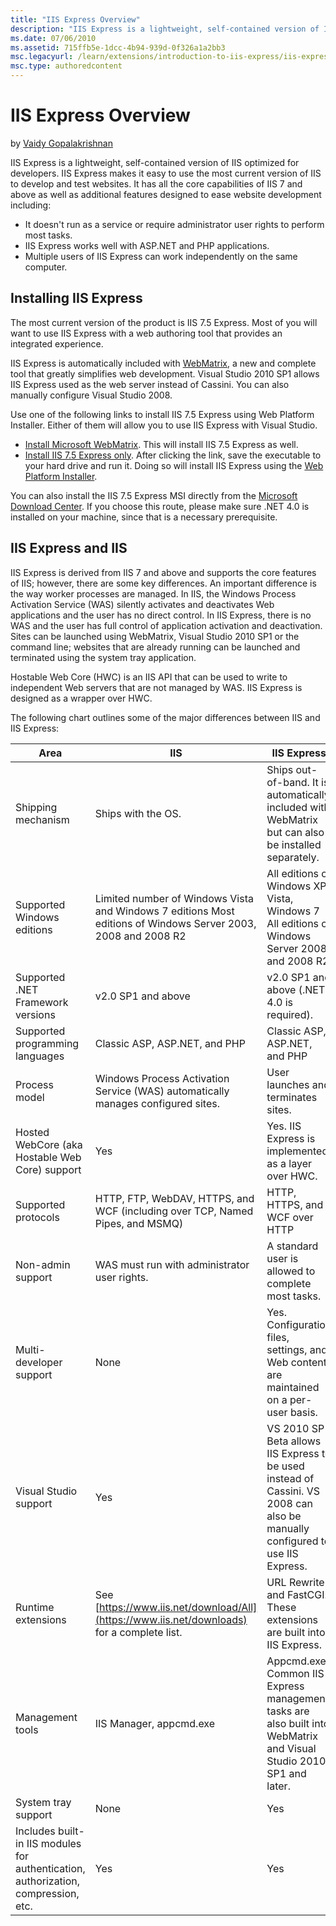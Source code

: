 ```yaml
---
title: "IIS Express Overview"
description: "IIS Express is a lightweight, self-contained version of IIS optimized for developers. IIS Express makes it easy to use the most current version of IIS to dev..."
ms.date: 07/06/2010
ms.assetid: 715ffb5e-1dcc-4b94-939d-0f326a1a2bb3
msc.legacyurl: /learn/extensions/introduction-to-iis-express/iis-express-overview
msc.type: authoredcontent
---
```

# IIS Express Overview

by [Vaidy Gopalakrishnan](https://github.com/vaidy4github)

IIS Express is a lightweight, self-contained version of IIS optimized for developers. IIS Express makes it easy to use the most current version of IIS to develop and test websites. It has all the core capabilities of IIS 7 and above as well as additional features designed to ease website development including:

- It doesn't run as a service or require administrator user rights to perform most tasks.
- IIS Express works well with ASP.NET and PHP applications.
- Multiple users of IIS Express can work independently on the same computer.

<a id="Installation"></a>

## Installing IIS Express

The most current version of the product is IIS 7.5 Express. Most of you will want to use IIS Express with a web authoring tool that provides an integrated experience.

IIS Express is automatically included with [WebMatrix](https://www.microsoft.com/web/webmatrix "Microsoft WebMatrix"), a new and complete tool that greatly simplifies web development. Visual Studio 2010 SP1 allows IIS Express used as the web server instead of Cassini. You can also manually configure Visual Studio 2008.

Use one of the following links to install IIS 7.5 Express using Web Platform Installer. Either of them will allow you to use IIS Express with Visual Studio.

- [Install Microsoft WebMatrix](https://www.microsoft.com/web/gallery/install.aspx?appid=WebMatrix "Install Microsoft WebMatrix"). This will install IIS 7.5 Express as well.
- [Install IIS 7.5 Express only](https://www.microsoft.com/web/gallery/install.aspx?appid=IISExpress "Install IIS 7.5 Express"). After clicking the link, save the executable to your hard drive and run it. Doing so will install IIS Express using the [Web Platform Installer](../../install/web-platform-installer/using-the-microsoft-web-platform-installer.md "Web Platform Installer").

You can also install the IIS 7.5 Express MSI directly from the [Microsoft Download Center](https://www.microsoft.com/downloads/en/details.aspx?FamilyID=abc59783-89de-4adc-b770-0a720bb21deb). If you choose this route, please make sure .NET 4.0 is installed on your machine, since that is a necessary prerequisite.

## IIS Express and IIS

IIS Express is derived from IIS 7 and above and supports the core features of IIS; however, there are some key differences. An important difference is the way worker processes are managed. In IIS, the Windows Process Activation Service (WAS) silently activates and deactivates Web applications and the user has no direct control. In IIS Express, there is no WAS and the user has full control of application activation and deactivation. Sites can be launched using WebMatrix, Visual Studio 2010 SP1 or the command line; websites that are already running can be launched and terminated using the system tray application.

Hostable Web Core (HWC) is an IIS API that can be used to write to independent Web servers that are not managed by WAS. IIS Express is designed as a wrapper over HWC.

The following chart outlines some of the major differences between IIS and IIS Express:

| **Area** | **IIS** | **IIS Express** |
| --- | --- | --- |
| Shipping mechanism | Ships with the OS. | Ships out-of-band. It is automatically included with WebMatrix but can also be installed separately. |
| Supported Windows editions | Limited number of Windows Vista and Windows 7 editions Most editions of Windows Server 2003, 2008 and 2008 R2 | All editions of Windows XP, Vista, Windows 7 All editions of Windows Server 2008 and 2008 R2 |
| Supported .NET Framework versions | v2.0 SP1 and above | v2.0 SP1 and above (.NET 4.0 is required). |
| Supported programming languages | Classic ASP, ASP.NET, and PHP | Classic ASP, ASP.NET, and PHP |
| Process model | Windows Process Activation Service (WAS) automatically manages configured sites. | User launches and terminates sites. |
| Hosted WebCore (aka Hostable Web Core) support | Yes | Yes. IIS Express is implemented as a layer over HWC. |
| Supported protocols | HTTP, FTP, WebDAV, HTTPS, and WCF (including over TCP, Named Pipes, and MSMQ) | HTTP, HTTPS, and WCF over HTTP |
| Non-admin support | WAS must run with administrator user rights. | A standard user is allowed to complete most tasks. |
| Multi-developer support | None | Yes. Configuration files, settings, and Web content are maintained on a per-user basis. |
| Visual Studio support | Yes | VS 2010 SP1 Beta allows IIS Express to be used instead of Cassini. VS 2008 can also be manually configured to use IIS Express. |
| Runtime extensions | See [https://www.iis.net/download/All](https://www.iis.net/downloads) for a complete list. | URL Rewrite and FastCGI. These extensions are built into IIS Express. |
| Management tools | IIS Manager, appcmd.exe | Appcmd.exe. Common IIS Express management tasks are also built into WebMatrix and Visual Studio 2010 SP1 and later. |
| System tray support | None | Yes |
| Includes built-in IIS modules for authentication, authorization, compression, etc. | Yes | Yes |
